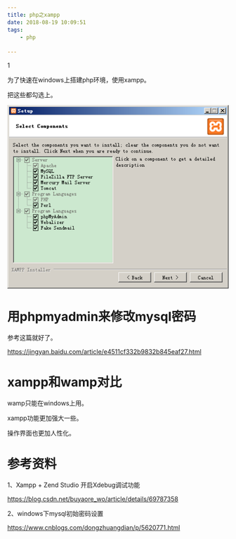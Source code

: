 ```yaml
---
title: php之xampp
date: 2018-08-19 10:09:51
tags:
	- php

---
```




1

为了快速在windows上搭建php环境，使用xampp。

把这些都勾选上。

![image-20201209144523427](../images/playopenwrt_pic/image-20201209144523427.png)



# 用phpmyadmin来修改mysql密码

参考这篇就好了。

https://jingyan.baidu.com/article/e4511cf332b9832b845eaf27.html





# xampp和wamp对比

wamp只能在windows上用。

xampp功能更加强大一些。

操作界面也更加人性化。







# 参考资料

1、Xampp + Zend Studio 开启Xdebug调试功能

https://blog.csdn.net/buyaore_wo/article/details/69787358

2、windows下mysql初始密码设置

https://www.cnblogs.com/dongzhuangdian/p/5620771.html


